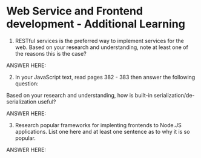 # Web Service and Frontend development - Additional Learning

1. RESTful services is the preferred way to implement services for the web. Based on your research and understanding, note at least one of the reasons this is the case?

ANSWER HERE:

2. In your JavaScript text, read pages 382 - 383 then answer the following question:

Based on your research and understanding, how is built-in serialization/de-serialization useful?

ANSWER HERE:

3. Research popular frameworks for implenting frontends to Node.JS applications. List one here and at least one sentence as to why it is so popular.

ANSWER HERE:
